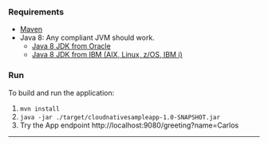 ### Requirements
* [Maven](https://maven.apache.org/install.html)
* Java 8: Any compliant JVM should work.
  * [Java 8 JDK from Oracle](http://www.oracle.com/technetwork/java/javase/downloads/index.html)
  * [Java 8 JDK from IBM (AIX, Linux, z/OS, IBM i)](http://www.ibm.com/developerworks/java/jdk/)

### Run

To build and run the application:
1. `mvn install`
2. `java -jar ./target/cloudnativesampleapp-1.0-SNAPSHOT.jar`
3. Try the App endpoint http://localhost:9080/greeting?name=Carlos

---
